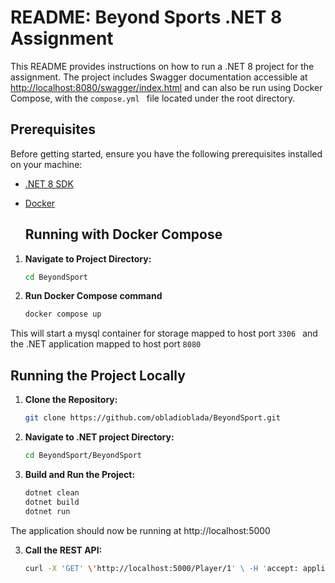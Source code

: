 # README: Beyond Sports .NET 8 Assignment

This README provides instructions on how to run a .NET 8 project for the assignment. The project includes Swagger documentation accessible at [http://localhost:8080/swagger/index.html](http://localhost:8080/swagger/index.html) and can also be run using Docker Compose, with the   ```compose.yml ``` file located under the root directory.

## Prerequisites

Before getting started, ensure you have the following prerequisites installed on your machine:

- [.NET 8 SDK](https://dotnet.microsoft.com/download)
- [Docker](https://www.docker.com/get-started)

  ## Running with Docker Compose

1. **Navigate to Project Directory:**

   ```bash
   cd BeyondSport

2. **Run Docker Compose command**

   ```bash
   docker compose up

  This will start a mysql container for storage mapped to host port ```3306 ``` and the .NET application mapped to host port  ```8080 ```

## Running the Project Locally

1. **Clone the Repository:**

   ```bash
   git clone https://github.com/obladioblada/BeyondSport.git

2. **Navigate to .NET project Directory:**

   ```bash
   cd BeyondSport/BeyondSport

3. **Build and Run the Project:**

   ```bash
   dotnet clean
   dotnet build
   dotnet run

  The application should now be running at http://localhost:5000

3. **Call the REST API:**

   ```bash
   curl -X 'GET' \'http://localhost:5000/Player/1' \ -H 'accept: application/json'




